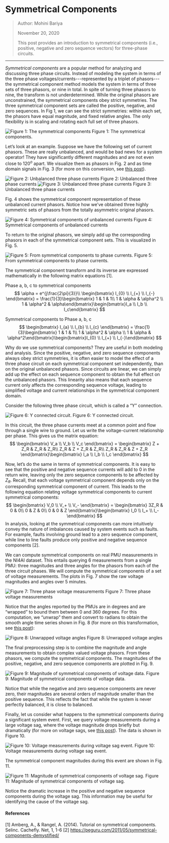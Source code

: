 # Symmetrical Components
> Author: Mohini Bariya
>
> November 20, 2020
>
> This post provides an introduction to symmetrical components (i.e., positive, negative and zero sequence vectors) for three-phase circuits.
---

*Symmetrical components* are a popular method for analyzing and discussing three phase circuits. Instead of modeling the system in terms of the three phase voltages/currents---represented by a triplet of phasors---the symmetrical component method models the system in terms of three sets of three phasors, or nine in total. In spite of turning three phasors to nine, the transform is not underdetermined. While the original phasors are unconstrained, the symmetrical components obey strict symmetries. The three symmetrical component sets are called the positive, negative, and zero sequences. In Fig 1, we can see the strict symmetries: within each set, the phasors have equal magnitude, and fixed relative angles. The only flexibility is in scaling and rotating each full set of three phasors.  

![Figure 1: The symmetrical components](symmetrical-components/sym_comps.png)
Figure 1: The symmetrical components.

Let’s look at an example. Suppose we have the following set of current phasors. These are really unbalanced, and would be bad news for a system operator! They have significantly different magnitudes and are not even close to $120^o$ apart. We visualize them as phasors in Fig. 2 and as time domain signals in Fig. 3 (for more on this conversion, see [this post](https://blog.ni4ai.org/post/2020-07-30-what-is-the-angle/)).

![Figure 2: Unbalanced three phase currents](symmetrical-components/phase_currents.png)
Figure 2: Unbalanced three phase currents
![Figure 3: Unbalanced three phase currents](symmetrical-components/phase_currents_td.png)
Figure 3: Unbalanced three phase currents

Fig. 4 shows the symmetrical component representation of these unbalanced current phasors. Notice how we’ve obtained three highly symmetric sets of phasors from the totally asymmetric original phasors.

![Figure 4: Symmetrical components of unbalanced currents](symmetrical-components/sym_currents.png)
Figure 4: Symmetrical components of unbalanced currents

To return to the original phasors, we simply add up the corresponding phasors in each of the symmetrical component sets. This is visualized in Fig. 5. 

![Figure 5: From symmetrical components to phase currents.](symmetrical-components/sym_inverse.png)
Figure 5: From symmetrical components to phase currents.

The symmetrical component transform and its inverse are expressed mathematically in the following matrix equations [1].

Phase a, b, c to symmetrical components
$$  
\alpha = e^{j\frac{2\pi}{3}}\\  
\begin{bmatrix} I_{0} \\ I_{+} \\ I_{-} \end{bmatrix} = \frac{1}{3}\begin{bmatrix} 1 & 1 & 1\\ 1 & \alpha & \alpha^2 \\ 1 & \alpha^2 & \alpha\end{bmatrix}\begin{bmatrix}I_a \\ I_b \\ I_c\end{bmatrix}  
$$

Symmetrical components to Phase a, b, c
$$  
\begin{bmatrix} I_{a} \\ I_{b} \\ I_{c} \end{bmatrix} = \frac{1}{3}\begin{bmatrix} 1 & 1 & 1\\ 1 & \alpha^2 & \alpha \\ 1 & \alpha & \alpha^2\end{bmatrix}\begin{bmatrix}I_{0} \\ I_{+} \\ I_{-}\end{bmatrix}  
$$

Why do we use symmetrical components? They are useful in both modeling and analysis. Since the positive, negative, and zero sequence components always obey strict symmetries, it is often easier to model the effect of a three phase circuit on each symmetrical component set independently, than on the original unbalanced phasors. Since circuits are linear, we can simply add up the effect on each sequence component to obtain the full effect on the unbalanced phasors. This linearity also means that each sequence current only affects the corresponding sequence voltage, leading to simplified voltage and current relationships in the symmetrical component domain.

Consider the following three phase circuit, which is called a “Y” connection.

![Figure 6: Y connected circuit.](symmetrical-components/Y.png)
Figure 6: Y connected circuit.

In this circuit, the three phase currents meet at a common point and flow through a single wire to ground. Let us write the voltage-current relationship per phase. This gives us the matrix equation:
$$  
\begin{bmatrix}  
V_a \\ V_b \\ V_c  
\end{bmatrix} = \begin{bmatrix}  
Z + Z_R & Z_R & Z_R\\  
Z_R & Z + Z_R & Z_R\\  
Z_R & Z_R & Z + Z_R  
\end{bmatrix}\begin{bmatrix}  
I_a \\ I_b \\ I_c  
\end{bmatrix}  
$$

Now, let’s do the same in terms of symmetrical components. It is easy to see that the positive and negative sequence currents will add to 0 in the return wire, leaving only the zero sequence components to be affected by $Z_R$. Recall, that each voltage symmetrical component depends only on the corresponding symmetrical component of current. This leads to the following equation relating voltage symmetrical components to current symmetrical components:
$$  
\begin{bmatrix}  
V_0 \\ V_+ \\ V_-  
\end{bmatrix} = \begin{bmatrix}  
3Z_R & 0 & 0\\  
0 & Z & 0\\  
0 & 0 & Z  
\end{bmatrix}\begin{bmatrix}  
I_0 \\ I_+ \\ I_-  
\end{bmatrix}  
$$
In analysis, looking at the symmetrical components can more intuitively convey the nature of imbalances caused by system events such as faults. For example, faults involving ground lead to a zero sequence component, while line to line faults produce only positive and negative sequence components [2].

We can compute symmetrical components on real PMU measurements in the NI4AI dataset. This entails querying 6 measurements from a single PMU: three magnitudes and three angles for the phasors from each of the three circuit phases. We will compute the symmetrical components of a set of voltage measurements. The plots in Fig. 7 show the raw voltage magnitudes and angles over 5 minutes.

![Figure 7: Three phase voltage measurements](symmetrical-components/voltage_data.png)
Figure 7: Three phase voltage measurements

Notice that the angles reported by the PMUs are in degrees and are “wrapped” to bound them between 0 and 360 degrees. For this computation, we “unwrap” them and convert to radians to obtain the smooth angle time series shown in Fig. 8 (for more on this transformation, see [this post](https://blog.ni4ai.org/post/2020-07-29-what-is-the-angle-part-2/)):

![Figure 8: Unwrapped voltage angles](symmetrical-components/unwrapped_angle.png)
Figure 8: Unwrapped voltage angles

The final preprocessing step is to combine the magnitude and angle measurements to obtain complex valued voltage phasors. From these phasors, we compute the symmetrical components. The magnitudes of the positive, negative, and zero sequence components are plotted in Fig. 9.

![Figure 9: Magnitude of symmetrical components of voltage data.](symmetrical-components/voltage_sym_comps.png)
Figure 9: Magnitude of symmetrical components of voltage data.

Notice that while the negative and zero sequence components are never zero, their magnitudes are several orders of magnitude smaller than the positive sequence. This reflects the fact that while the system is never perfectly balanced, it is close to balanced.

Finally, let us consider what happens to the symmetrical components during a significant system event. First, we query voltage measurements during a large voltage sag, where the voltage magnitude drops briefly but dramatically (for more on voltage sags, see [this post](https://blog.ni4ai.org/post/2020-04-15-voltage-sags/)). The data is shown in Figure 10. 

![Figure 10: Voltage measurements during voltage sag event.](symmetrical-components/voltage_event_data.png)
Figure 10: Voltage measurements during voltage sag event.

The symmetrical component magnitudes during this event are shown in Fig. 11.

![Figure 11: Magnitude of symmetrical components of voltage sag.](symmetrical-components/voltage_sym_comps_event.png)
Figure 11: Magnitude of symmetrical components of voltage sag.

Notice the dramatic increase in the positive and negative sequence components during the voltage sag. This information may be useful for identifying the cause of the voltage sag.

#### References
[1] Amberg, A., & Rangel, A. (2014). Tutorial on symmetrical components. Selinc. Cachefly. Net, 1, 1-6
[2] https://peguru.com/2011/05/symmetrical-components-demystified/
